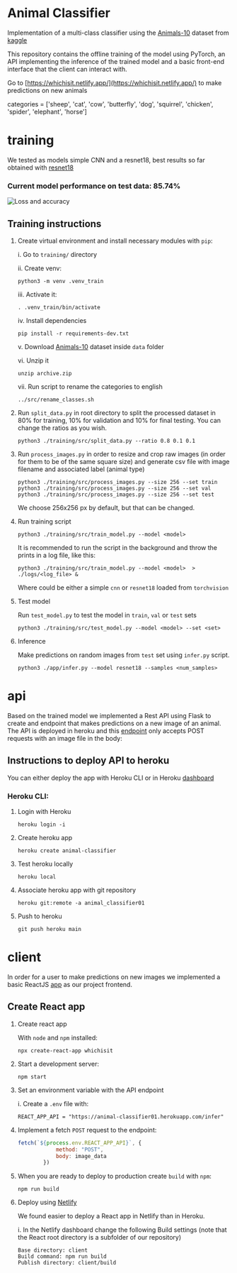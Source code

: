 # Animal Classifier

Implementation of a multi-class classifier using the [Animals-10](https://www.kaggle.com/alessiocorrado99/animals10) dataset from [kaggle](kaggle.com)

This repository contains the offline training of the model using PyTorch, an API implementing the inference of the trained model and a basic front-end interface that the client can interact with.

Go to [https://whichisit.netlify.app/](https://whichisit.netlify.app/) to make predictions on new animals

categories = ['sheep', 'cat', 'cow', 'butterfly', 'dog', 'squirrel', 'chicken', 'spider', 'elephant', 'horse']
# training

We tested as models simple CNN and a resnet18, best results so far obtained with [resnet18](https://pytorch.org/vision/main/generated/torchvision.models.resnet18.html)

### Current model performance on test data: 85.74%

![Loss and accuracy](https://github.com/maxibove13/classifier_01/blob/main/api/figures/loss_acc_evol_resnet18.png?raw=true)

## Training instructions

1. Create virtual environment and install necessary modules with `pip`:

    i. Go to `training/` directory

    ii. Create venv:

    ```
    python3 -m venv .venv_train
    ```

    iii. Activate it:

    ```
    . .venv_train/bin/activate
    ```

    iv. Install dependencies

    ```
    pip install -r requirements-dev.txt
    ```

    v. Download [Animals-10](https://www.kaggle.com/alessiocorrado99/animals10) dataset inside `data` folder

    vi. Unzip it

    ```
    unzip archive.zip
    ```

    vii. Run script to rename the categories to english

    ```
    ../src/rename_classes.sh
    ```


2. Run `split_data.py` in root directory to split the processed dataset in 80% for training, 10% for validation and 10% for final testing. You can change the ratios as you wish.

    ```
    python3 ./training/src/split_data.py --ratio 0.8 0.1 0.1
    ```

3. Run `process_images.py` in order to resize and crop raw images (in order for them to be of the same square size) and generate csv file with image filename and associated label (animal type)

    ```
    python3 ./training/src/process_images.py --size 256 --set train
    python3 ./training/src/process_images.py --size 256 --set val
    python3 ./training/src/process_images.py --size 256 --set test
    ```

    We choose 256x256 px by default, but that can be changed.

4. Run training script

    ```
    python3 ./training/src/train_model.py --model <model>
    ```

    It is recommended to run the script in the background and throw the prints in a log file, like this:

    ```
    python3 ./training/src/train_model.py --model <model>  > ./logs/<log_file> &
    ```

    Where <model> could be either a simple `cnn` or `resnet18` loaded from `torchvision`


5. Test model

    Run `test_model.py` to test the model in `train`, `val` or `test` sets

    ```
    python3 ./training/src/test_model.py --model <model> --set <set>
    ```
6. Inference

    Make predictions on random images from `test` set using `infer.py` script.

    ```
    python3 ./app/infer.py --model resnet18 --samples <num_samples>
    ```
# api

Based on the trained model we implemented a Rest API using Flask to create and endpoint that makes predictions on a new image of an animal. 
The API is deployed in heroku and this [endpoint](https://animal-classifier01.herokuapp.com/) only accepts POST requests with an image file in the body: 

## Instructions to deploy API to heroku

You can either deploy the app with Heroku CLI or in Heroku [dashboard](https://dashboard.heroku.com/)

### Heroku CLI:

1. Login with Heroku

    ```
    heroku login -i
    ```

2. Create heroku app

    ```
    heroku create animal-classifier
    ```

3. Test heroku locally

    ```
    heroku local
    ```

4. Associate heroku app with git repository

    ```
    heroku git:remote -a animal_classifier01
    ```

5. Push to heroku

    ```
    git push heroku main
    ```
# client

In order for a user to make predictions on new images we implemented a basic ReactJS [app](https://whichisit.netlify.app/) as our project frontend.

## Create React app

1. Create react app

    With `node` and `npm` installed:

    ```
    npx create-react-app whichisit
    ```

2. Start a development server:

    ```
    npm start
    ```

2. Set an environment variable with the API endpoint

    i. Create a `.env` file with:

    ```
    REACT_APP_API = "https://animal-classifier01.herokuapp.com/infer"
    ```

3. Implement a fetch `POST` request to the endpoint:

    ```js
    fetch(`${process.env.REACT_APP_API}`, {
                method: "POST",
                body: image_data
            })
    ```

4. When you are ready to deploy to production create `build` with `npm`:

    ```
    npm run build
    ```

4. Deploy using [Netlify](https://www.netlify.com/)

    We found easier to deploy a React app in Netlify than in Heroku.

    i. In the Netlify dashboard change the following Build settings (note that the React root directory is a subfolder of our repository)

    ```
    Base directory: client
    Build command: npm run build
    Publish directory: client/build
    ```